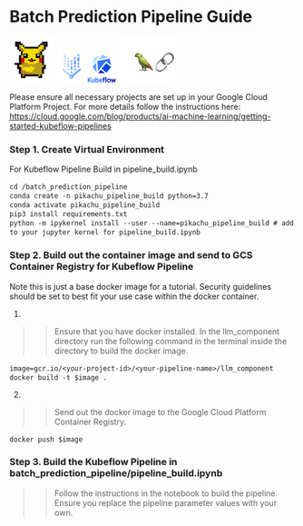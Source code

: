 # Batch Prediction Pipeline Guide  

<img src="img/pika_pic.png" alt="drawing" width="80"/>
<img src="img/vertexai.png" alt="drawing" width="50"/>
<img src="img/kubeflow.png" alt="drawing" width="50"/>
<img src="img/langchain.png" alt="drawing" width="100"/>

Please ensure all necessary projects are set up in your Google Cloud Platform Project. For more details follow the instructions here: https://cloud.google.com/blog/products/ai-machine-learning/getting-started-kubeflow-pipelines 
### Step 1. Create Virtual Environment

For Kubeflow Pipeline Build in pipeline_build.ipynb
```
cd /batch_prediction_pipeline 
conda create -n pikachu_pipeline_build python=3.7
conda activate pikachu_pipeline_build
pip3 install requirements.txt 
python -m ipykernel install --user --name=pikachu_pipeline_build # add to your jupyter kernel for pipeline_build.ipynb
```


### Step 2. Build out the container image and send to GCS Container Registry for Kubeflow Pipeline

Note this is just a base docker image for a tutorial. Security guidelines should be set to best fit your use case within the docker container.

1. 
>> Ensure that you have docker installed. In the llm_component directory run the following command in the terminal inside the directory to build the docker image. 
```
image=gcr.io/<your-project-id>/<your-pipeline-name>/llm_component
docker build -t $image .
```

2. 
>> Send out the docker image to the Google Cloud Platform Container Registry. 
```
docker push $image
```

### Step 3. Build the Kubeflow Pipeline in batch_prediction_pipeline/pipeline_build.ipynb
>> Follow the instructions in the notebook to build the pipeline. Ensure you replace the pipeline parameter values with your own. 






